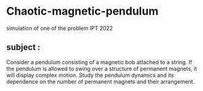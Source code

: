 # Chaotic-magnetic-pendulum
simulation of one of the problem IPT 2022

## subject : 
Consider a pendulum consisting of a magnetic bob attached to a string. If the pendulum is allowed to swing over a structure of permanent magnets, it will display complex motion. Study the pendulum dynamics and its dependence on the number of permanent magnets and their arrangement.
